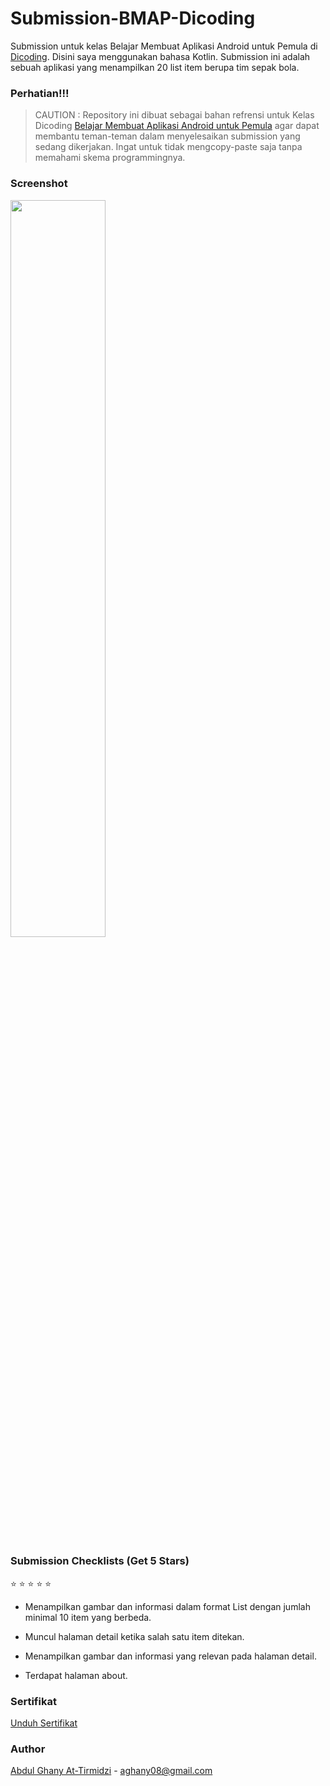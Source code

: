# Submission-BMAP-Dicoding

Submission untuk kelas Belajar Membuat Aplikasi Android untuk Pemula di [Dicoding](https://www.dicoding.com). Disini saya menggunakan bahasa Kotlin. Submission ini adalah sebuah aplikasi yang menampilkan 20 list item berupa tim sepak bola.

### Perhatian!!!

> CAUTION : Repository ini dibuat sebagai bahan refrensi untuk Kelas Dicoding [Belajar Membuat Aplikasi Android untuk Pemula](https://www.dicoding.com/academies/51) agar dapat membantu teman-teman dalam menyelesaikan submission yang sedang dikerjakan. Ingat untuk tidak mengcopy-paste saja tanpa memahami skema programmingnya.

### Screenshot

<img src="https://user-images.githubusercontent.com/73926625/171074796-bdfbc4b0-c2f5-47cc-bd34-96ddcdd6af62.png" width="55%">

### Submission Checklists (Get 5 Stars)

:star: :star: :star: :star: :star:

- Menampilkan gambar dan informasi dalam format List dengan jumlah minimal 10 item yang berbeda.

- Muncul halaman detail ketika salah satu item ditekan.

- Menampilkan gambar dan informasi yang relevan pada halaman detail.

- Terdapat halaman about.

### Sertifikat

[Unduh Sertifikat](https://www.dicoding.com/certificates/NVP7KK324ZR0)


### Author

[Abdul Ghany At-Tirmidzi](https://www.linkedin.com/in/abghany/) - aghany08@gmail.com
